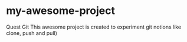 # my-awesome-project
Quest Git
This awesome project is created to experiment git notions like clone, push and pull)
